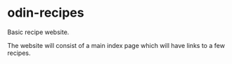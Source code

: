 # odin-recipes

Basic recipe website.

The website will consist of a main index page which will have links to a few recipes.
